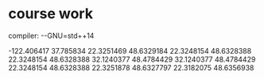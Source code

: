 # course work
compiler:
--GNU=std++14

-122.406417 37.785834
22.3251469 48.6329184
22.3248154 48.6328388
22.3248154 48.6328388
32.1240377 48.4784429
32.1240377 48.4784429
22.3248154 48.6328388
22.3251878 48.6327797
22.3182075 48.6356938
